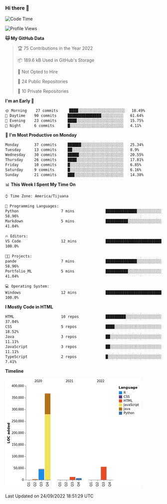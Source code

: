 ### Hi there 👋

<!--START_SECTION:waka-->
![Code Time](http://img.shields.io/badge/Code%20Time-111%20hrs%2044%20mins-blue)

![Profile Views](http://img.shields.io/badge/Profile%20Views-0-blue)

**🐱 My GitHub Data** 

> 🏆 75 Contributions in the Year 2022
 > 
> 📦 189.6 kB Used in GitHub's Storage 
 > 
> 🚫 Not Opted to Hire
 > 
> 📜 24 Public Repositories 
 > 
> 🔑 10 Private Repositories  
 > 
**I'm an Early 🐤** 

```text
🌞 Morning    27 commits     ████░░░░░░░░░░░░░░░░░░░░░   18.49% 
🌆 Daytime    90 commits     ███████████████░░░░░░░░░░   61.64% 
🌃 Evening    23 commits     ████░░░░░░░░░░░░░░░░░░░░░   15.75% 
🌙 Night      6 commits      █░░░░░░░░░░░░░░░░░░░░░░░░   4.11%

```
📅 **I'm Most Productive on Monday** 

```text
Monday       37 commits     ██████░░░░░░░░░░░░░░░░░░░   25.34% 
Tuesday      13 commits     ██░░░░░░░░░░░░░░░░░░░░░░░   8.9% 
Wednesday    30 commits     █████░░░░░░░░░░░░░░░░░░░░   20.55% 
Thursday     26 commits     ████░░░░░░░░░░░░░░░░░░░░░   17.81% 
Friday       10 commits     █░░░░░░░░░░░░░░░░░░░░░░░░   6.85% 
Saturday     9 commits      █░░░░░░░░░░░░░░░░░░░░░░░░   6.16% 
Sunday       21 commits     ███░░░░░░░░░░░░░░░░░░░░░░   14.38%

```


📊 **This Week I Spent My Time On** 

```text
⌚︎ Time Zone: America/Tijuana

💬 Programming Languages: 
Python                   7 mins              ██████████████░░░░░░░░░░░   58.96% 
Markdown                 5 mins              ██████████░░░░░░░░░░░░░░░   41.04%

🔥 Editors: 
VS Code                  12 mins             █████████████████████████   100.0%

🐱‍💻 Projects: 
pande                    7 mins              ██████████████░░░░░░░░░░░   58.96% 
Portfolio_ML             5 mins              ██████████░░░░░░░░░░░░░░░   41.04%

💻 Operating System: 
Windows                  12 mins             █████████████████████████   100.0%

```

**I Mostly Code in HTML** 

```text
HTML                     10 repos            █████████░░░░░░░░░░░░░░░░   37.04% 
CSS                      5 repos             ████░░░░░░░░░░░░░░░░░░░░░   18.52% 
Java                     3 repos             ██░░░░░░░░░░░░░░░░░░░░░░░   11.11% 
JavaScript               3 repos             ██░░░░░░░░░░░░░░░░░░░░░░░   11.11% 
TypeScript               2 repos             █░░░░░░░░░░░░░░░░░░░░░░░░   7.41%

```


**Timeline**

![Chart not found](https://raw.githubusercontent.com/Aarushi-Pandey/Aarushi-Pandey/main/charts/bar_graph.png) 


 Last Updated on 24/09/2022 18:51:29 UTC
<!--END_SECTION:waka-->
